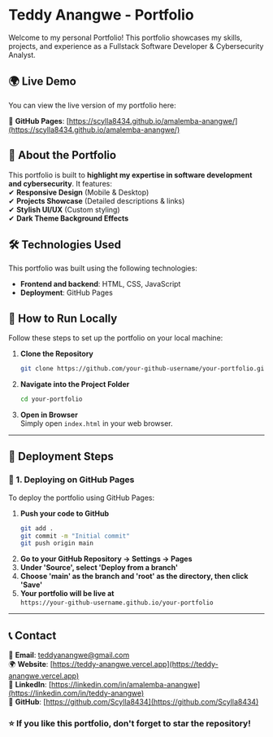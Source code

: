 
# Teddy Anangwe - Portfolio

Welcome to my personal Portfolio! This portfolio showcases my skills, projects, and experience as a Fullstack Software Developer & Cybersecurity Analyst.

## 🌍 Live Demo

You can view the live version of my portfolio here:  

🔹 **GitHub Pages**: [https://scylla8434.github.io/amalemba-anangwe/](https://scylla8434.github.io/amalemba-anangwe/)  


## 📜 About the Portfolio

This portfolio is built to **highlight my expertise in software development and cybersecurity**. It features:  
✔ **Responsive Design** (Mobile & Desktop)  
✔ **Projects Showcase** (Detailed descriptions & links)  
✔ **Stylish UI/UX** (Custom styling)  
✔ **Dark Theme Background Effects**  



## 🛠️ Technologies Used

This portfolio was built using the following technologies:

- **Frontend and backend**: HTML, CSS, JavaScript
- **Deployment**: GitHub Pages 


## 📌 How to Run Locally

Follow these steps to set up the portfolio on your local machine:

1. **Clone the Repository**
   ```bash
   git clone https://github.com/your-github-username/your-portfolio.git
   ```
2. **Navigate into the Project Folder**
   ```bash
   cd your-portfolio
   ```
3. **Open in Browser**  
   Simply open `index.html` in your web browser.

---

## 🚀 Deployment Steps

### **🔹 1. Deploying on GitHub Pages**
To deploy the portfolio using GitHub Pages:

1. **Push your code to GitHub**  
   ```bash
   git add .
   git commit -m "Initial commit"
   git push origin main
   ```
2. **Go to your GitHub Repository → Settings → Pages**
3. **Under 'Source', select 'Deploy from a branch'**
4. **Choose 'main' as the branch and 'root' as the directory, then click 'Save'**
5. **Your portfolio will be live at**  
   `https://your-github-username.github.io/your-portfolio`

---

## 📞 Contact

📧 **Email**: [teddyanangwe@gmail.com](mailto:teddyanangwe@gmail.com)  
🌍 **Website**: [https://teddy-anangwe.vercel.app](https://teddy-anangwe.vercel.app)  
💼 **LinkedIn**: [https://linkedin.com/in/amalemba-anangwe](https://linkedin.com/in/teddy-anangwe)  
🐙 **GitHub**: [https://github.com/Scylla8434](https://github.com/Scylla8434)  


### ⭐ If you like this portfolio, don't forget to star the repository!
